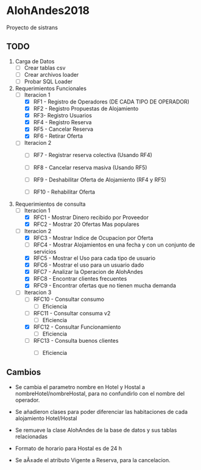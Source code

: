 # AlohAndes2018
Proyecto de sistrans 

## TODO


1. Carga de Datos
   - [ ] Crear tablas csv
   - [ ] Crear archivos loader
   - [ ] Probar SQL Loader

2. Requerimientos Funcionales
   - [ ] Iteracion 1
     - [X] RF1 - Registro de Operadores (DE CADA TIPO DE OPERADOR)
     - [X] RF2 - Registro Propuestas de Alojamiento
     - [X] RF3- Registro Usuarios
     - [X] RF4 - Registro Reserva
     - [X] RF5 - Cancelar Reserva
     - [X] RF6 - Retirar Oferta 
    - [ ] Iteracion 2
      - [ ] RF7 - Registrar reserva colectiva (Usando RF4)
      - [ ] RF8 - Cancelar reserva masiva (Usando RF5)
      - [ ] RF9 - Deshabilitar Oferta de Alojamiento (RF4 y RF5) 
      - [ ] RF10 - Rehabilitar Oferta


3. Requerimientos de consulta
   - [ ] Iteracion 1
     - [x] RFC1 - Mostrar Dinero recibido por Proveedor
     - [x] RFC2 - Mostrar 20 Ofertas Mas populares
   - [ ] Iteracion 2 
     - [x] RFC3 - Mostrar Indice de Ocupacion por Oferta
     - [ ] RFC4 - Mostrar Alojamientos en una fecha y con un conjunto de servicios
     - [x] RFC5 - Mostrar el Uso para cada tipo de usuario
     - [x] RFC6 - Mostrar el uso para un usuario dado
     - [x] RFC7 - Analizar la Operacion de AlohAndes
     - [x] RFC8 - Encontrar clientes frecuentes
     - [x] RFC9 - Encontrar ofertas que no tienen mucha demanda
   - [ ] Iteracion 3
     - [ ] RFC10 - Consultar consumo 
  	   - [ ] Eficiencia
     - [ ] RFC11 - Consultar consuma v2
  	   - [ ] Eficiencia
     - [x] RFC12 - Consultar Funcionamiento
  	   - [ ] Eficiencia
     - [ ] RFC13 - Consulta buenos clientes
  	   - [ ] Eficiencia


## Cambios

* Se cambia el parametro nombre en Hotel y Hostal a nombreHotel/nombreHostal, para no confundirlo con el nombre del operador.

* Se añadieron clases para poder diferenciar las habitaciones de  cada alojamiento Hotel/Hostal

* Se remueve la clase AlohAndes de la base de datos y sus tablas relacionadas

* Formato de horario para Hostal es de 24 h

* Se aÃ±ade el atributo Vigente a Reserva, para la cancelacion.

